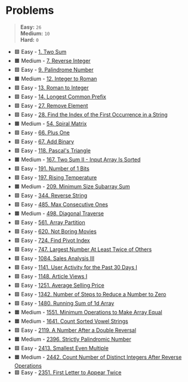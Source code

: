 # Problems


> **Easy:** `26` \
> **Medium:** `10` \
> **Hard:** `0` 


* 🟩 Easy - [1. Two Sum](<1. Two Sum.md>)
* 🟧 Medium - [7. Reverse Integer](<7. Reverse Integer.md>)
* 🟩 Easy - [9. Palindrome Number](<9. Palindrome Number.md>)
* 🟧 Medium - [12. Integer to Roman](<12. Integer to Roman.md>)
* 🟩 Easy - [13. Roman to Integer](<13. Roman to Integer.md>)
* 🟩 Easy - [14. Longest Common Prefix](<14. Longest Common Prefix.md>)
* 🟩 Easy - [27. Remove Element](<27. Remove Element.md>)
* 🟩 Easy - [28. Find the Index of the First Occurrence in a String](<28. Find the Index of the First Occurrence in a String.md>)
* 🟧 Medium - [54. Spiral Matrix](<54. Spiral Matrix.md>)
* 🟩 Easy - [66. Plus One](<66. Plus One.md>)
* 🟩 Easy - [67. Add Binary](<67. Add Binary.md>)
* 🟩 Easy - [118. Pascal's Triangle](<118. Pascal's Triangle.md>)
* 🟧 Medium - [167. Two Sum II - Input Array Is Sorted](<167. Two Sum II - Input Array Is Sorted.md>)
* 🟩 Easy - [191. Number of 1 Bits](<191. Number of 1 Bits.md>)
* 🟩 Easy - [197. Rising Temperature](<197. Rising Temperature.md>)
* 🟧 Medium - [209. Minimum Size Subarray Sum](<209. Minimum Size Subarray Sum.md>)
* 🟩 Easy - [344. Reverse String](<344. Reverse String.md>)
* 🟩 Easy - [485. Max Consecutive Ones](<485. Max Consecutive Ones.md>)
* 🟧 Medium - [498. Diagonal Traverse](<498. Diagonal Traverse.md>)
* 🟩 Easy - [561. Array Partition](<561. Array Partition.md>)
* 🟩 Easy - [620. Not Boring Movies](<620. Not Boring Movies.md>)
* 🟩 Easy - [724. Find Pivot Index](<724. Find Pivot Index.md>)
* 🟩 Easy - [747. Largest Number At Least Twice of Others](<747. Largest Number At Least Twice of Others.md>)
* 🟩 Easy - [1084. Sales Analysis III](<1084. Sales Analysis III.md>)
* 🟩 Easy - [1141. User Activity for the Past 30 Days I](<1141. User Activity for the Past 30 Days I.md>)
* 🟩 Easy - [1148. Article Views I](<1148. Article Views I.md>)
* 🟩 Easy - [1251. Average Selling Price](<1251. Average Selling Price.md>)
* 🟩 Easy - [1342. Number of Steps to Reduce a Number to Zero](<1342. Number of Steps to Reduce a Number to Zero.md>)
* 🟩 Easy - [1480. Running Sum of 1d Array](<1480. Running Sum of 1d Array.md>)
* 🟧 Medium - [1551. Minimum Operations to Make Array Equal](<1551. Minimum Operations to Make Array Equal.md>)
* 🟧 Medium - [1641. Count Sorted Vowel Strings](<1641. Count Sorted Vowel Strings.md>)
* 🟩 Easy - [2119. A Number After a Double Reversal](<2119. A Number After a Double Reversal.md>)
* 🟧 Medium - [2396. Strictly Palindromic Number](<2396. Strictly Palindromic Number.md>)
* 🟩 Easy - [2413. Smallest Even Multiple](<2413. Smallest Even Multiple.md>)
* 🟧 Medium - [2442. Count Number of Distinct Integers After Reverse Operations](<2442. Count Number of Distinct Integers After Reverse Operations.md>)
* 🟩 Easy - [2351. First Letter to Appear Twice](<2351. First Letter to Appear Twice.md>)
